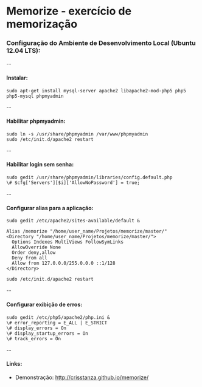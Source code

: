 Memorize - exercício de memorização
==

### Configuração do Ambiente de Desenvolvimento Local (Ubuntu 12.04 LTS):

--
#### Instalar:

    sudo apt-get install mysql-server apache2 libapache2-mod-php5 php5 php5-mysql phpmyadmin 

--
#### Habilitar phpmyadmin:

    sudo ln -s /usr/share/phpmyadmin /var/www/phpmyadmin
    sudo /etc/init.d/apache2 restart

--
#### Habilitar login sem senha:

    sudo gedit /usr/share/phpmyadmin/libraries/config.default.php
    \# $cfg['Servers'][$i]['AllowNoPassword'] = true;

--
#### Configurar alias para a aplicação:

    sudo gedit /etc/apache2/sites-available/default &

    Alias /memorize "/home/user_name/Projetos/memorize/master/"
    <Directory "/home/user_name/Projetos/memorize/master/">
      Options Indexes MultiViews FollowSymLinks
      AllowOverride None
      Order deny,allow
      Deny from all
      Allow from 127.0.0.0/255.0.0.0 ::1/128
    </Directory>

    sudo /etc/init.d/apache2 restart

--
#### Configurar exibição de erros:

    sudo gedit /etc/php5/apache2/php.ini &
    \# error_reporting = E_ALL | E_STRICT
    \# display_errors = On
    \# display_startup_errors = On
    \# track_errors = On

--
#### Links:

* Demonstração: http://crisstanza.github.io/memorize/
 
